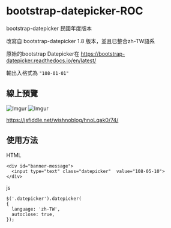 # bootstrap-datepicker-ROC
bootstrap-datepicker 民國年度版本

改寫自 bootstrap-datepicker 1.8 版本，並且已整合zh-TW語系

原始的bootstrap Datepicker在
https://bootstrap-datepicker.readthedocs.io/en/latest/

輸出入格式為
`"108-01-01"`

## 線上預覽

![Imgur](https://i.imgur.com/P9aKJHD.png)
![Imgur](https://i.imgur.com/wj4pCFX.png)

https://jsfiddle.net/wishnoblog/hnoLqak0/74/



## 使用方法

HTML

    <div id="banner-message">
      <input type="text" class="datepicker"  value="108-05-10">
    </div>

js

    $('.datepicker').datepicker(
    {
      language: 'zh-TW',
      autoclose: true,
    });
    
    
    
    
